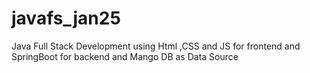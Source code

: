 # javafs_jan25
 Java Full Stack Development using Html ,CSS and JS for frontend and SpringBoot for backend and Mango DB as Data Source
